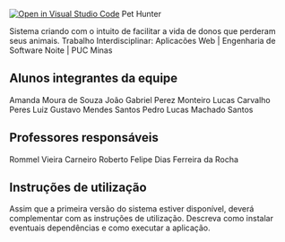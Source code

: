 [![Open in Visual Studio Code](https://classroom.github.com/assets/open-in-vscode-c66648af7eb3fe8bc4f294546bfd86ef473780cde1dea487d3c4ff354943c9ae.svg)](https://classroom.github.com/online_ide?assignment_repo_id=7559024&assignment_repo_type=AssignmentRepo)
Pet Hunter

Sistema criando com o intuito de facilitar a vida de donos que perderam seus animais. 
Trabalho Interdisciplinar: Aplicacões Web | Engenharia de Software Noite | PUC Minas

## Alunos integrantes da equipe

Amanda Moura de Souza
João Gabriel Perez Monteiro
Lucas Carvalho Peres
Luiz Gustavo Mendes Santos
Pedro Lucas Machado Santos

## Professores responsáveis

Rommel Vieira Carneiro
Roberto Felipe Dias Ferreira da Rocha

## Instruções de utilização

Assim que a primeira versão do sistema estiver disponível, deverá complementar com as instruções de utilização. Descreva como instalar eventuais dependências e como executar a aplicação.
